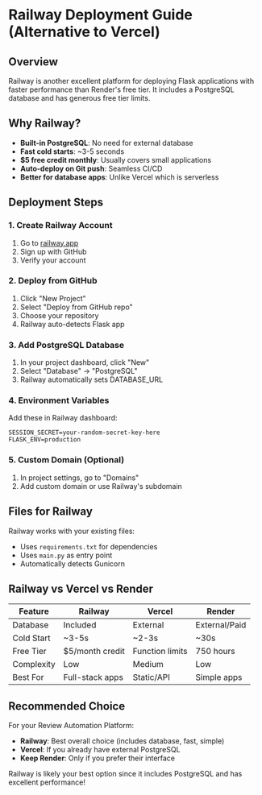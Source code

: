 # Railway Deployment Guide (Alternative to Vercel)

## Overview

Railway is another excellent platform for deploying Flask applications with faster performance than Render's free tier. It includes a PostgreSQL database and has generous free tier limits.

## Why Railway?

- **Built-in PostgreSQL**: No need for external database
- **Fast cold starts**: ~3-5 seconds
- **$5 free credit monthly**: Usually covers small applications
- **Auto-deploy on Git push**: Seamless CI/CD
- **Better for database apps**: Unlike Vercel which is serverless

## Deployment Steps

### 1. Create Railway Account
1. Go to [railway.app](https://railway.app)
2. Sign up with GitHub
3. Verify your account

### 2. Deploy from GitHub
1. Click "New Project"
2. Select "Deploy from GitHub repo"
3. Choose your repository
4. Railway auto-detects Flask app

### 3. Add PostgreSQL Database
1. In your project dashboard, click "New"
2. Select "Database" → "PostgreSQL"
3. Railway automatically sets DATABASE_URL

### 4. Environment Variables
Add these in Railway dashboard:
```
SESSION_SECRET=your-random-secret-key-here
FLASK_ENV=production
```

### 5. Custom Domain (Optional)
1. In project settings, go to "Domains"
2. Add custom domain or use Railway's subdomain

## Files for Railway

Railway works with your existing files:
- Uses `requirements.txt` for dependencies
- Uses `main.py` as entry point
- Automatically detects Gunicorn

## Railway vs Vercel vs Render

| Feature | Railway | Vercel | Render |
|---------|---------|--------|--------|
| Database | Included | External | External/Paid |
| Cold Start | ~3-5s | ~2-3s | ~30s |
| Free Tier | $5/month credit | Function limits | 750 hours |
| Complexity | Low | Medium | Low |
| Best For | Full-stack apps | Static/API | Simple apps |

## Recommended Choice

For your Review Automation Platform:
- **Railway**: Best overall choice (includes database, fast, simple)
- **Vercel**: If you already have external PostgreSQL
- **Keep Render**: Only if you prefer their interface

Railway is likely your best option since it includes PostgreSQL and has excellent performance!